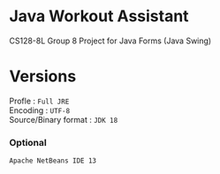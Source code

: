 # Java Workout Assistant

CS128-8L Group 8 Project for Java Forms (Java Swing)

# Versions

Profle : `Full JRE`  
Encoding : `UTF-8`  
Source/Binary format : `JDK 18`

### Optional

`Apache NetBeans IDE 13`
